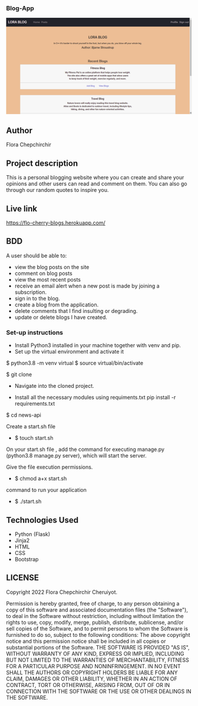 ### Blog-App
<img src="app/static/images/blog.png">


## Author
Flora Chepchirchir
## Project description

This is a personal blogging website where you can create and share your opinions and other users can read and comment on them. You can also go through our random quotes to inspire you. 

## Live link
https://flo-cherry-blogs.herokuapp.com/

## BDD
A user should be able to:
- view the blog posts on the site
- comment on blog posts
- view the most recent posts
- receive an email alert when a new post is made by joining a subscription.
- sign in to the blog.
- create a blog from the application.
- delete comments that I find insulting or degrading.
- update or delete blogs I have created.



### Set-up instructions

- Install Python3 installed in your machine together with venv and pip.
- Set up the virtual environment and activate it

$ python3.8 -m venv virtual
$ source virtual/bin/activate

$ git clone 
- Navigate into the cloned project.

- Install all the necessary modules using requiments.txt 
pip install -r requirements.txt

$ cd news-api

Create a start.sh file
- $ touch start.sh

On your start.sh file , add the command for executing manage.py (python3.8 manage.py server), which will start the server.


Give the file execution permissions.
- $ chmod a+x start.sh

command to run your application
- $ ./start.sh

## Technologies Used

- Python (Flask)
- Jinja2
- HTML
- CSS
- Bootstrap

## LICENSE
Copyright 2022 Flora Chepchirchir Cheruiyot.

Permission is hereby granted, free of charge, to any person obtaining a copy of this software and associated documentation files (the "Software"), to deal in the Software without restriction, including without limitation the rights to use, copy, modify, merge, publish, distribute, sublicense, and/or sell copies of the Software, and to permit persons to whom the Software is furnished to do so, subject to the following conditions:
The above copyright notice and this permission notice shall be included in all copies or substantial portions of the Software.
THE SOFTWARE IS PROVIDED "AS IS", WITHOUT WARRANTY OF ANY KIND, EXPRESS OR IMPLIED, INCLUDING BUT NOT LIMITED TO THE WARRANTIES OF MERCHANTABILITY, FITNESS FOR A PARTICULAR PURPOSE AND NONINFRINGEMENT. IN NO EVENT SHALL THE AUTHORS OR COPYRIGHT HOLDERS BE LIABLE FOR ANY CLAIM, DAMAGES OR OTHER LIABILITY, WHETHER IN AN ACTION OF CONTRACT, TORT OR OTHERWISE, ARISING FROM, OUT OF OR IN CONNECTION WITH THE SOFTWARE OR THE USE OR OTHER DEALINGS IN THE SOFTWARE.